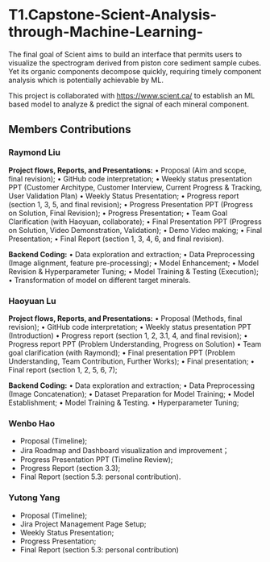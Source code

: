 # T1.Capstone-Scient-Analysis-through-Machine-Learning-
The final goal of Scient aims to build an interface that permits users to visualize the spectrogram derived from piston core sediment sample cubes. Yet its organic components decompose quickly, requiring timely component analysis which is potentially achievable by ML. 

This project is collaborated with <a href = 'https://www.scient.ca/'>https://www.scient.ca/</a> to establish an ML based model to analyze & predict the signal of each mineral component.

## Members Contributions

### Raymond Liu
<b>Project flows, Reports, and Presentations:</b>
•	Proposal (Aim and scope, final revision);
•	GitHub code interpretation;
•	Weekly status presentation PPT (Customer Architype, Customer Interview, Current Progress & Tracking, User Validation Plan)
•	Weekly Status Presentation;
•	Progress report (section 1, 3, 5, and final revision);
•	Progress Presentation PPT (Progress on Solution, Final Revision);
•	Progress Presentation;
•	Team Goal Clarification (with Haoyuan, collaborate);
•	Final Presentation PPT (Progress on Solution, Video Demonstration, Validation);
•	Demo Video making;
•	Final Presentation; 
•	Final Report (section 1, 3, 4, 6, and final revision).

<b>Backend Coding:</b>
•	Data exploration and extraction;
•	Data Preprocessing (Image alignment, feature pre-processing);
•	Model Enhancement;
•	Model Revision & Hyperparameter Tuning;
•	Model Training & Testing (Execution);
•	Transformation of model on different target minerals.










### Haoyuan Lu
<b>	Project flows, Reports, and Presentations:</b>
•	Proposal (Methods, final revision);
•	GitHub code interpretation;
•	Weekly status presentation PPT (Introduction)
•	Progress report (section 1, 2, 3.1, 4, and final revision);
•	Progress report PPT (Problem Understanding, Progress on Solution)
•	Team goal clarification (with Raymond);
•	Final presentation PPT (Problem Understanding, Team Contribution, Further Works);
•	Final presentation;
•	Final report (section 1, 2, 5, 6, 7);

<b>Backend Coding:</b>
•	Data exploration and extraction;
•	Data Preprocessing (Image Concatenation);
•	Dataset Preparation for Model Training;
•	Model Establishment;
•	Model Training & Testing.
•	Hyperparameter Tuning;


### Wenbo Hao
* Proposal (Timeline);
* Jira Roadmap and Dashboard visualization and improvement；
* Progress Presentation PPT (Timeline Review);
* Progress Report (section 3.3);
* Final Report (section 5.3: personal contribution).



### Yutong Yang
* Proposal (Timeline);
* Jira Project Management Page Setup;
* Weekly Status Presentation;
* Progress Presentation;
* Final Report (section 5.3: personal contribution)


